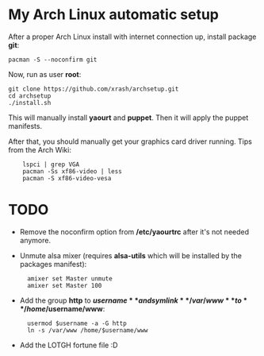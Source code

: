 # My Arch Linux automatic setup

After a proper Arch Linux install with internet connection up, install package **git**:

    pacman -S --noconfirm git

Now, run as user **root**:

    git clone https://github.com/xrash/archsetup.git
	cd archsetup
	./install.sh

This will manually install **yaourt** and **puppet**. Then it will apply the puppet manifests.

After that, you should manually get your graphics card driver running. Tips from the Arch Wiki:

        lspci | grep VGA
        pacman -Ss xf86-video | less
        pacman -S xf86-video-vesa

# TODO

- Remove the noconfirm option from **/etc/yaourtrc** after it's not needed anymore.
- Unmute alsa mixer (requires **alsa-utils** which will be installed by the packages manifest):

        amixer set Master unmute
	    amixer set Master 100

- Add the group **http** to **$username** and symlink **/var/www** to **/home/$username/www**:

        usermod $username -a -G http
        ln -s /var/www /home/$username/www

- Add the LOTGH fortune file :D
